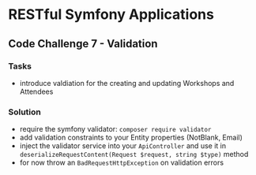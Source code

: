 # RESTful Symfony Applications

## Code Challenge 7 - Validation

### Tasks

- introduce valdiation for the creating and updating Workshops and Attendees

### Solution

- require the symfony validator: `composer require validator`
- add validation constraints to your Entity properties (NotBlank, Email)
- inject the validator service into your `ApiController` and use it in `deserializeRequestContent(Request $request, string $type)` method
- for now throw an `BadRequestHttpException` on validation errors
